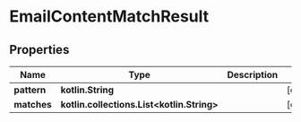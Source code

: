 
# EmailContentMatchResult

## Properties
Name | Type | Description | Notes
------------ | ------------- | ------------- | -------------
**pattern** | **kotlin.String** |  |  [optional]
**matches** | **kotlin.collections.List&lt;kotlin.String&gt;** |  |  [optional]




